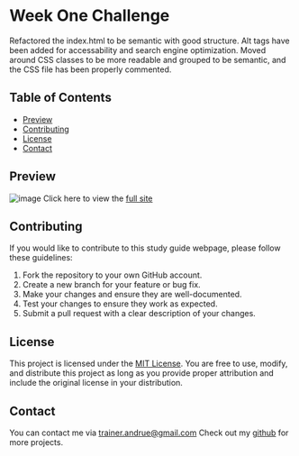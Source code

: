 # Week One Challenge

Refactored the index.html to be semantic with good structure. Alt tags have been added for accessability and search engine optimization. Moved around CSS classes to be more readable and grouped to be semantic, and the CSS file has been properly commented. 

## Table of Contents

- [Preview](#preview)
- [Contributing](#contributing)
- [License](#license)
- [Contact](#contact)
  
## Preview
![image](https://github.com/AndrueGage/horiseon-challenge/assets/147120878/393e5fe3-89a0-42bd-8932-6c93473541b4)
Click here to view the [full site]( https://andruegage.github.io/horiseon-challenge) 



## Contributing

If you would like to contribute to this study guide webpage, please follow these guidelines:

1. Fork the repository to your own GitHub account.
2. Create a new branch for your feature or bug fix.
3. Make your changes and ensure they are well-documented.
4. Test your changes to ensure they work as expected.
5. Submit a pull request with a clear description of your changes.

## License

This project is licensed under the [MIT License](https://choosealicense.com/licenses/mit/). You are free to use, modify, and distribute this project as long as you provide proper attribution and include the original license in your distribution.

## Contact

You can contact me via [trainer.andrue@gmail.com](mailto:trainer.andrue@gmail.com)
Check out my [github](https://github.com/AndrueGage) for more projects. 


